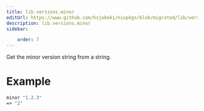 ```yaml
---
title: lib.versions.minor
editUrl: https://www.github.com/hsjobeki/nixpkgs/blob/migrated/lib/versions.nix#L42C11
description: lib.versions.minor
sidebar:

    order: 7
---
```


Get the minor version string from a string.

# Example

```nix
minor "1.2.3"
=> "2"
```



